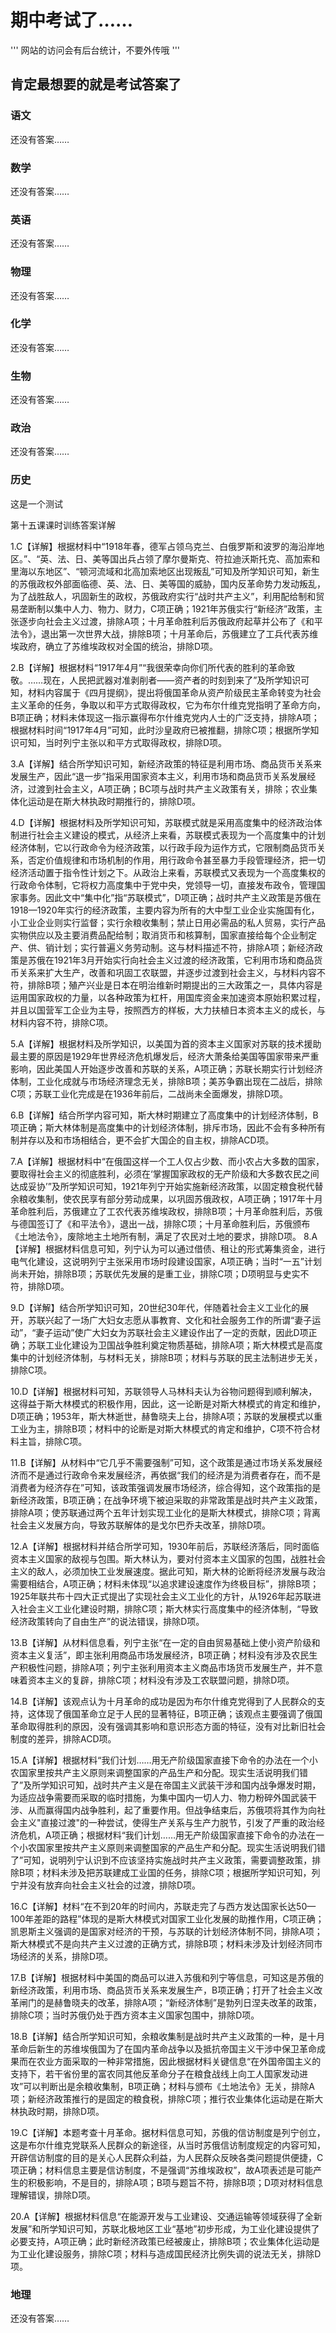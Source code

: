 # 期中考试了……
'''
网站的访问会有后台统计，不要外传哦
'''
## 肯定最想要的就是考试答案了
### 语文
还没有答案……
### 数学
还没有答案……
### 英语
还没有答案……
### 物理
还没有答案……
### 化学
还没有答案……
### 生物
还没有答案……
### 政治
还没有答案……
### 历史
这是一个测试

第十五课课时训练答案详解

1.C【详解】根据材料中“1918年春，德军占领乌克兰、白俄罗斯和波罗的海沿岸地区。”、“英、法、日、美等国出兵占领了摩尔曼斯克、符拉迪沃斯托克、高加索和里海以东地区”、“顿河流域和北高加索地区出现叛乱”可知及所学知识可知，新生的苏俄政权外部面临德、英、法、日、美等国的威胁，国内反革命势力发动叛乱，为了战胜敌人，巩固新生的政权，苏俄政府实行“战时共产主义”，利用配给制和贸易垄断制以集中人力、物力、财力，C项正确；1921年苏俄实行“新经济”政策，主张逐步向社会主义过渡，排除A项；十月革命胜利后苏俄政府起草并公布了《和平法令》，退出第一次世界大战，排除B项；十月革命后，苏俄建立了工兵代表苏维埃政府，确立了苏维埃政权对全国的统治，排除D项。

2.B【详解】根据材料“1917年4月”“我很荣幸向你们所代表的胜利的革命致敬。……现在，人民把武器对准剥削者——资产者的时刻到来了”及所学知识可知，材料内容属于《四月提纲》，提出将俄国革命从资产阶级民主革命转变为社会主义革命的任务，争取以和平方式取得政权，它为布尔什维克党指明了革命方向，B项正确；材料未体现这一指示赢得布尔什维克党内人士的广泛支持，排除A项；根据材料时间“1917年4月”可知，此时沙皇政府已被推翻，排除C项；根据所学知识可知，当时列宁主张以和平方式取得政权，排除D项。

3.A【详解】结合所学知识可知，新经济政策的特征是利用市场、商品货币关系来发展生产，因此“退一步”指采用国家资本主义，利用市场和商品货币关系发展经济，过渡到社会主义，A项正确；BC项与战时共产主义政策有关，排除；农业集体化运动是在斯大林执政时期推行的，排除D项。

4.D【详解】根据材料及所学知识可知，苏联模式就是采用高度集中的经济政治体制进行社会主义建设的模式，从经济上来看，苏联模式表现为一个高度集中的计划经济体制，它以行政命令为经济政策，以行政手段为运作方式，它限制商品货币关系，否定价值规律和市场机制的作用，用行政命令甚至暴力手段管理经济，把一切经济活动置于指令性计划之下。从政治上来看，苏联模式又表现为一个高度集权的行政命令体制，它将权力高度集中于党中央，党领导一切，直接发布政令，管理国家事务。因此文中“集中化”指“苏联模式”，D项正确；战时共产主义政策是苏俄在1918—1920年实行的经济政策，主要内容为所有的大中型工业企业实施国有化，小工业企业则实行监督；实行余粮收集制；禁止日用必需品的私人贸易，实行产品实物供应以及主要消费品配给制；取消货币和核算制，国家直接给每个企业制定产、供、销计划；实行普遍义务劳动制。这与材料描述不符，排除A项；新经济政策是苏俄在1921年3月开始实行向社会主义过渡的经济政策，它利用市场和商品货币关系来扩大生产，改善和巩固工农联盟，并逐步过渡到社会主义，与材料内容不符，排除B项；殖产兴业是日本在明治维新时期提出的三大政策之一，具体内容是运用国家政权的力量，以各种政策为杠杆，用国库资金来加速资本原始积累过程，并且以国营军工企业为主导，按照西方的样板，大力扶植日本资本主义的成长，与材料内容不符，排除C项。

5.A【详解】根据材料及所学知识，以美国为首的资本主义国家对苏联的技术援助最主要的原因是1929年世界经济危机爆发后，经济大萧条给美国等国家带来严重影响，因此美国人开始逐步改善和苏联的关系，A项正确；苏联长期实行计划经济体制，工业化成就与市场经济理念无关，排除B项；美苏争霸出现在二战后，排除C项；苏联工业化完成是在1936年前后，二战尚未全面爆发，排除D项。

6.B【详解】结合所学内容可知，斯大林时期建立了高度集中的计划经济体制，B项正确；斯大林体制是高度集中的计划经济体制，排斥市场，因此不会有多种所有制并存以及和市场相结合，更不会扩大国企的自主权，排除ACD项。

7.A【详解】根据材料中“在俄国这样一个工人仅占少数、而小农占大多数的国家，要取得社会主义的彻底胜利，必须在‘掌握国家政权的无产阶级和大多数农民之间达成妥协’”及所学知识可知，1921年列宁开始实施新经济政策，以固定粮食税代替余粮收集制，使农民享有部分劳动成果，以巩固苏俄政权，A项正确；1917年十月革命胜利后，苏俄建立了工农代表苏维埃政权，排除B项；十月革命胜利后，苏俄与德国签订了《和平法令》，退出一战，排除C项；十月革命胜利后，苏俄颁布《土地法令》，废除地主土地所有制，满足了农民对土地的要求，排除D项。
8.A【详解】根据材料信息可知，列宁认为可以通过借债、租让的形式筹集资金，进行电气化建设，这说明列宁主张采用市场时段建设国家，A项正确；当时“一五”计划尚未开始，排除B项；苏联优先发展的是重工业，排除C项；D项明显与史实不符，排除D项。

9.D【详解】结合所学知识可知，20世纪30年代，伴随着社会主义工业化的展开，苏联兴起了一场广大妇女志愿从事教育、文化和社会服务工作的所谓“妻子运动”，“妻子运动”使广大妇女为苏联社会主义建设作出了一定的贡献，因此D项正确；苏联工业化建设为卫国战争胜利奠定物质基础，排除A项；斯大林模式是高度集中的计划经济体制，与材料无关，排除B项；材料与苏联的民主法制进步无关，排除C项。

10.D【详解】根据材料可知，苏联领导人马林科夫认为谷物问题得到顺利解决，这得益于斯大林模式的积极作用，因此，这一论断是对斯大林模式的肯定和维护，D项正确；1953年，斯大林逝世，赫鲁晓夫上台，排除A项；苏联的发展模式以重工业为主，排除B项；材料中的论断是对斯大林模式的肯定和维护，C项不符合材料主旨，排除C项。

11.B【详解】从材料中“它几乎不需要强制”可知，这个政策是通过市场关系发展经济而不是通过行政命令来发展经济，再依据“我们的经济是为消费者存在，而不是消费者为经济存在”可知，该政策强调发展市场经济，综合得知，这个政策指的是新经济政策，B项正确；在战争环境下被迫采取的非常政策是战时共产主义政策，排除A项；使苏联通过两个五年计划实现工业化的是斯大林模式，排除C项；背离社会主义发展方向，导致苏联解体的是戈尔巴乔夫改革，排除D项。

12.A【详解】根据材料并结合所学可知，1930年前后，苏联经济落后，同时面临资本主义国家的敌视与包围。斯大林认为，要对付资本主义国家的包围，战胜社会主义的敌人，必须加快工业发展速度。据此可知，斯大林的论断将经济发展与政治需要相结合，A项正确；材料未体现“以追求建设速度作为终极目标”，排除B项；1925年联共布十四大正式提出了实现社会主义工业化的方针，从1926年起苏联进入社会主义工业化建设时期，排除C项；斯大林实行高度集中的经济体制，“导致经济政策转向了自由生产”的说法错误，排除D项。

13.B【详解】从材料信息看，列宁主张“在一定的自由贸易基础上使小资产阶级和资本主义复活”，即主张利用商品市场发展经济，B项正确；材料没有涉及农民生产积极性问题，排除A项；列宁主张利用资本主义商品市场货币发展生产，并不意味着资本主义的复辟，排除C项；材料没有涉及工农联盟问题，排除D项。

14.B【详解】该观点认为十月革命的成功是因为布尔什维克党得到了人民群众的支持，这体现了俄国革命立足于人民的显著特征，B项正确；该观点主要强调了俄国革命取得胜利的原因，没有强调其影响和意识形态方面的特征，没有对比新旧社会制度的差异，排除ACD项。

15.A【详解】根据材料“我们计划……用无产阶级国家直接下命令的办法在一个小农国家里按共产主义原则来调整国家的产品生产和分配。现实生活说明我们错了”及所学知识可知，战时共产主义是在帝国主义武装干涉和国内战争爆发时期，为适应战争需要而采取的临时措施，为集中国内一切人力、物力粉碎外国武装干涉、从而赢得国内战争胜利，起了重要作用。但战争结束后，苏俄项将其作为向社会主义"直接过渡"的一种尝试，使得生产关系与生产力脱节，引发了严重的政治经济危机，A项正确；根据材料“我们计划……用无产阶级国家直接下命令的办法在一个小农国家里按共产主义原则来调整国家的产品生产和分配。现实生活说明我们错了”可知，说明列宁认识到不应该坚持实施战时共产主义政策，需要调整政策，排除B项；材料未涉及把苏联建成工业国的任务，排除C项；根据所学知识可知，列宁并没有放弃向社会主义社会的过渡，排除D项。

16.C【详解】材料“在不到20年的时间内，苏联走完了与西方发达国家长达50—100年差距的路程”体现的是斯大林模式对国家工业化发展的助推作用，C项正确；凯恩斯主义强调的是国家对经济的干预，与苏联的计划经济体制不同，排除A项；斯大林模式不是向共产主义过渡的正确方式，排除B项；材料未涉及计划经济同市场经济的关系，排除D项。

17.B【详解】根据材料中美国的商品可以进入苏俄和列宁等信息，可知这是苏俄的新经济政策，利用市场、商品货币关系来发展生产，B项正确；打开了社会主义改革闸门的是赫鲁晓夫的改革，排除A项；“新经济体制”是勃列日涅夫改革的政策，排除C项；当时苏俄仍处于西方资本主义国家包围中，排除D项。

18.B【详解】结合所学知识可知，余粮收集制是战时共产主义政策的一种，是十月革命后新生的苏维埃俄国为了在国内革命战争以及抵抗帝国主义干涉中保卫革命成果而在农业方面采取的一种非常措施，因此根据材料关键信息“在外国帝国主义的支持下，若干省份里的富农同其他反革命分子在粮食战线上向工人国家发动进攻”可以判断出是余粮收集制，B项正确；材料与颁布《土地法令》无关，排除A项；新经济政策推行的是固定的粮食税，排除C项；推行农业集体化运动是在斯大林执政时期，排除D项。

19.C【详解】本题考查十月革命。据材料信息可知，苏俄的信访制度是列宁创立，这是布尔什维克党联系人民群众的新途径，从当时苏俄信访制度规定的内容可知，开辟信访制度的目的是关心人民群众利益，为人民群众反映各类问题提供便捷，C项正确；材料信息主要是信访制度，不是强调“苏维埃政权”，故A项表述是可能产生的积极影响，不是目的，排除A项；B项与题旨不符，排除B项；D项对材料信息理解错误，排除D项。

20.A【详解】根据材料信息“在能源开发与工业建设、交通运输等领域获得了全新发展”和所学知识可知，苏联北极地区工业“基地”初步形成，为工业化建设提供了必要支持，A项正确；此时新经济政策已经被废止，排除B项；农业集体化运动是为工业化建设服务，排除C项；材料与造成国民经济比例失调的说法无关，排除D项。

### 地理
还没有答案……
